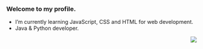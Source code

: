
### Welcome to my profile.

 * I’m currently learning JavaScript, CSS and HTML for web development.
 * Java & Python developer.
 

<a> 
  <img align="right" src="https://github-readme-stats.vercel.app/api?username=CiprianoOtavio&theme=dracula&show_icons=true" />
</a>
                                                                                                                         
<!--
**CiprianoOtavio/CiprianoOtavio** is a ✨ _special_ ✨ repository because its `README.md` (this file) appears on your GitHub profile.

Here are some ideas to get you started:

- 🔭 I’m currently working on ...
- 🌱 I’m currently learning ...
- 👯 I’m looking to collaborate on ...
- 🤔 I’m looking for help with ...
- 💬 Ask me about ...
- 📫 How to reach me: ...
- 😄 Pronouns: ...
- ⚡ Fun fact: ...
-->

